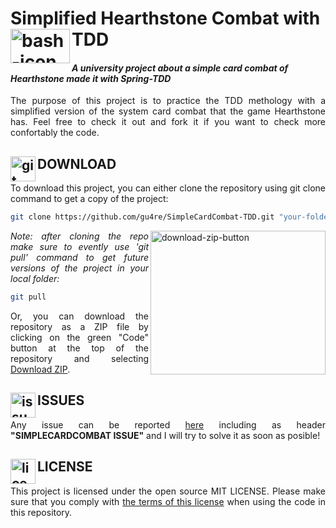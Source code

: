 # Simplified Hearthstone Combat with TDD <img src="https://logos-world.net/wp-content/uploads/2021/02/Hearthstone-Logo.png" alt="bash-icon" width="95" height="55" align="left"/>
#### *A university project about a simple card combat of Hearthstone made it with Spring-TDD*

<p align="justify">The purpose of this project is to practice the TDD methology with a simplified version of the system card combat that the game Hearthstone has. Feel free to check it out and fork it if you want to check more confortably the code.</p>

## DOWNLOAD <img src="https://gitforwindows.org/img/gwindows_logo.png" alt="git-icon" width="40" height="40" align="left"/>

<p align="justify">To download this project, you can either clone the repository using git clone command to get a copy of the project:</p>

```bash
git clone https://github.com/gu4re/SimpleCardCombat-TDD.git "your-folder-destination"
```` 

<img src="https://imgur.com/5lNegb4.png" align="right" alt="download-zip-button" width="280" height="230"/>
<p align="justify"><i>Note: after cloning the repo make sure to evently use 'git pull' command to get future versions of the project in your local folder:</i></p>

```bash
git pull
````

<p align="justify">Or, you can download the repository as a ZIP file by clicking on the green "Code" button at the top of the repository and selecting <a href="https://github.com/gu4re/SimpleCardCombat-TDD/archive/refs/heads/main.zip">Download ZIP</a>.</p>

## ISSUES <img src="https://www.clker.com/cliparts/9/1/4/0/11954322131712176739question_mark_naught101_02.svg.hi.png" alt="issues-icon" width="40" height="40" align="left"/>

<p align="justify">Any issue can be reported <a href="https://github.com/gu4re/gu4re/issues">here<a> including as header <b>"SIMPLECARDCOMBAT ISSUE"</b> and I will try to solve it as soon as posible!</p>

## LICENSE <img src="https://www.logomed-gabinet.pl/wp-content/uploads/2021/06/license-icon-2793454.png" alt="license-icon" width="40" height="40" align="left"/>

<p align="justify">This project is licensed under the open source MIT LICENSE. Please make sure that you comply with <a href="https://github.com/gu4re/SimpleCardCombat-TDD/blob/main/LICENSE">the terms of this license<a> when using the code in this repository.</p>

